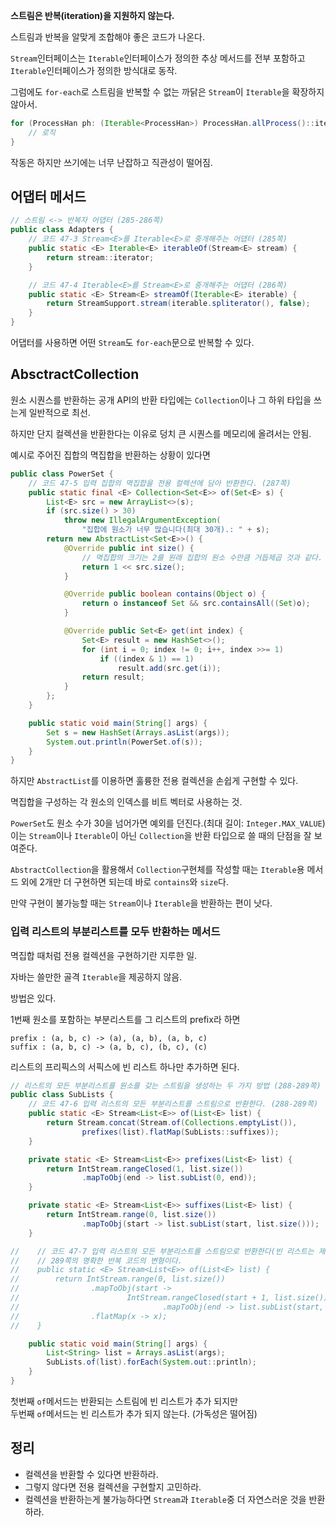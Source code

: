 **스트림은 반복(iteration)을 지원하지 않는다.**

스트림과 반복을 알맞게 조합해야 좋은 코드가 나온다.

`Stream`인터페이스는 `Iterable`인터페이스가 정의한 추상 메서드를 전부 포함하고 `Iterable`인터페이스가 정의한 방식대로 동작.

그럼에도 `for-each`로 스트림을 반복할 수 없는 까닭은 `Stream`이 `Iterable`을 확장하지 않아서.

```java
for (ProcessHan ph: (Iterable<ProcessHan>) ProcessHan.allProcess()::iterator) {
	// 로직
}
```
작동은 하지만 쓰기에는 너무 난잡하고 직관성이 떨어짐.

## 어댑터 메서드
```java
// 스트림 <-> 반복자 어댑터 (285-286쪽)
public class Adapters {
    // 코드 47-3 Stream<E>를 Iterable<E>로 중개해주는 어댑터 (285쪽)
    public static <E> Iterable<E> iterableOf(Stream<E> stream) {
        return stream::iterator;
    }

    // 코드 47-4 Iterable<E>를 Stream<E>로 중개해주는 어댑터 (286쪽)
    public static <E> Stream<E> streamOf(Iterable<E> iterable) {
        return StreamSupport.stream(iterable.spliterator(), false);
    }
}
```
어댑터를 사용하면 어떤 `Stream`도 `for-each`문으로 반복할 수 있다.

## AbsctractCollection
원소 시퀀스를 반환하는 공개 API의 반환 타입에는 `Collection`이나 그 하위 타입을 쓰는게 일반적으로 최선.

하지만 단지 컬렉션을 반환한다는 이유로 덩치 큰 시퀀스를 메모리에 올려서는 안됨.

예시로 주어진 집합의 멱집합을 반환하는 상황이 있다면
```java
public class PowerSet {
    // 코드 47-5 입력 집합의 멱집합을 전용 컬렉션에 담아 반환한다. (287쪽)
    public static final <E> Collection<Set<E>> of(Set<E> s) {
        List<E> src = new ArrayList<>(s);
        if (src.size() > 30)
            throw new IllegalArgumentException(
                "집합에 원소가 너무 많습니다(최대 30개).: " + s);
        return new AbstractList<Set<E>>() {
            @Override public int size() {
                // 멱집합의 크기는 2를 원래 집합의 원소 수만큼 거듭제곱 것과 같다.
                return 1 << src.size();
            }

            @Override public boolean contains(Object o) {
                return o instanceof Set && src.containsAll((Set)o);
            }

            @Override public Set<E> get(int index) {
                Set<E> result = new HashSet<>();
                for (int i = 0; index != 0; i++, index >>= 1)
                    if ((index & 1) == 1)
                        result.add(src.get(i));
                return result;
            }
        };
    }

    public static void main(String[] args) {
        Set s = new HashSet(Arrays.asList(args));
        System.out.println(PowerSet.of(s));
    }
}
```
하지만 `AbstractList`를 이용하면 훌륭한 전용 컬렉션을 손쉽게 구현할 수 있다.

멱집합을 구성하는 각 원소의 인덱스를 비트 벡터로 사용하는 것.

`PowerSet`도 원소 수가 30을 넘어가면 예외를 던진다.(최대 길이: `Integer.MAX_VALUE`)  
이는 `Stream`이나 `Iterable`이 아닌 `Collection`을 반환 타입으로 쓸 때의 단점을 잘 보여준다.

`AbstractCollection`을 활용해서 `Collection`구현체를 작성할 때는 `Iterable`용 메서드 외에 2개만 더 구현하면 되는데 바로 `contains`와 `size`다.

만약 구현이 불가능할 때는 `Stream`이나 `Iterable`을 반환하는 편이 낫다.

### 입력 리스트의 부분리스트를 모두 반환하는 메서드
멱집합 때처럼 전용 컬렉션을 구현하기란 지루한 일.

자바는 쓸만한 골격 `Iterable`을 제공하지 않음.

방법은 있다.

1번째 원소를 포함하는 부분리스트를 그 리스트의 prefix라 하면
```
prefix : (a, b, c) -> (a), (a, b), (a, b, c)
suffix : (a, b, c) -> (a, b, c), (b, c), (c)
```
리스트의 프리픽스의 서픽스에 빈 리스트 하나만 추가하면 된다.

```java
// 리스트의 모든 부분리스트를 원소를 갖는 스트림을 생성하는 두 가지 방법 (288-289쪽)
public class SubLists {
    // 코드 47-6 입력 리스트의 모든 부분리스트를 스트림으로 반환한다. (288-289쪽)
    public static <E> Stream<List<E>> of(List<E> list) {
        return Stream.concat(Stream.of(Collections.emptyList()),
                prefixes(list).flatMap(SubLists::suffixes));
    }

    private static <E> Stream<List<E>> prefixes(List<E> list) {
        return IntStream.rangeClosed(1, list.size())
                .mapToObj(end -> list.subList(0, end));
    }

    private static <E> Stream<List<E>> suffixes(List<E> list) {
        return IntStream.range(0, list.size())
                .mapToObj(start -> list.subList(start, list.size()));
    }

//    // 코드 47-7 입력 리스트의 모든 부분리스트를 스트림으로 반환한다(빈 리스트는 제외). (289쪽)
//    // 289쪽의 명확한 반복 코드의 변형이다.
//    public static <E> Stream<List<E>> of(List<E> list) {
//        return IntStream.range(0, list.size())
//                .mapToObj(start ->
//                        IntStream.rangeClosed(start + 1, list.size())
//                                .mapToObj(end -> list.subList(start, end)))
//                .flatMap(x -> x);
//    }

    public static void main(String[] args) {
        List<String> list = Arrays.asList(args);
        SubLists.of(list).forEach(System.out::println);
    }
}
```
첫번째 `of`메서드는 반환되는 스트림에 빈 리스트가 추가 되지만  
두번째 `of`메서드는 빈 리스트가 추가 되지 않는다. (가독성은 떨어짐)

## 정리
- 컬렉션을 반환할 수 있다면 반환하라.
- 그렇지 않다면 전용 컬렉션을 구현할지 고민하라.
- 컬렉션을 반환하는게 불가능하다면 `Stream`과 `Iterable`중 더 자연스러운 것을 반환하라.
